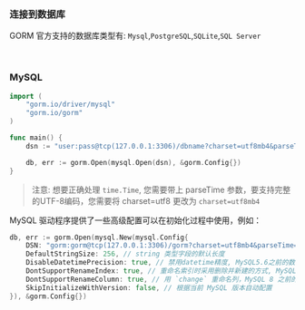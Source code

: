 ### 连接到数据库
GORM 官方支持的数据库类型有: `Mysql`,`PostgreSQL`,`SQLite`,`SQL Server`

<br/>

### MySQL
```go
import (
    "gorm.io/driver/mysql"
    "gorm.io/gorm"
)

func main() {
    dsn := "user:pass@tcp(127.0.0.1:3306)/dbname?charset=utf8mb4&parseTime=True&loc=Local"

    db, err := gorm.Open(mysql.Open(dsn), &gorm.Config{})
}
```
> 注意: 想要正确处理 `time.Time`, 您需要带上 parseTime 参数，要支持完整的UTF-8编码，您需要将 charset=utf8 更改为 `charset=utf8mb4`

MySQL 驱动程序提供了一些高级配置可以在初始化过程中使用，例如：
```go
db, err := gorm.Open(mysql.New(mysql.Config{
    DSN: "gorm:gorm@tcp(127.0.0.1:3306)/gorm?charset=utf8mb4&parseTime=True&loc=Local", // DSN data source name
    DefaultStringSize: 256, // string 类型字段的默认长度
    DisableDatetimePrecision: true, // 禁用datetime精度, MySQL5.6之前的数据库不支持
    DontSupportRenameIndex: true, // 重命名索引时采用删除并新建的方式, MySQL5.7之前的数据库和 MariaDB 不支持重命名索引
    DontSupportRenameColumn: true, // 用 `change` 重命名列，MySQL 8 之前的数据库和 MariaDB 不支持重命名列
    SkipInitializeWithVersion: false, // 根据当前 MySQL 版本自动配置
}), &gorm.Config{})
```